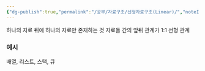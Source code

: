 ```yaml
---
{"dg-publish":true,"permalink":"/공부/자료구조/선형자료구조(Linear)/","noteIcon":""}
---
```


하나의 자료 뒤에 하나의 자료만 존재하는 것
자료들 간의 앞뒤 관계가 1:1 선형 관계

### 예시
배열, 리스트, 스택, 큐